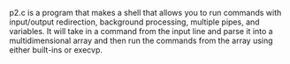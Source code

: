 p2.c is a program that makes a shell that allows you to run commands with input/output redirection,
background processing, multiple pipes, and variables. It will take in a command from the input line and parse
it into a multidimensional array and then run the commands from the array using either
built-ins or execvp.

